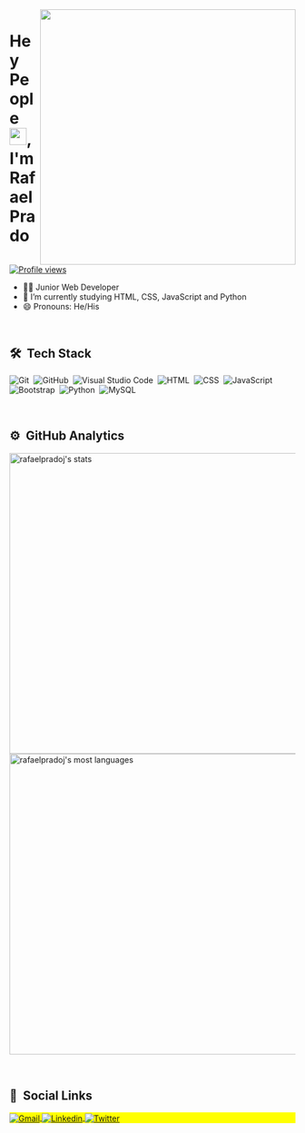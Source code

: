 <a href="https://github.com/rafaelpradoj">
  <img align="right" height="450em" src="https://raw.githubusercontent.com/gist/rafaelpradoj/b0937ee6ed025d969e4bac91bb68b50a/raw/988534efd949d9a5bd194c0db5a839cc0e042a5f/githubCard.svg"/>
</a>

<h1 align="left">Hey People <img src="https://raw.githubusercontent.com/kaueMarques/kaueMarques/master/hi.gif" height="30" width="30px">, I'm Rafael Prado</h1>

<p align="left">
  <a href="https://github.com/rafaelpradoj">
    <img src="https://komarev.com/ghpvc/?username=rafaelpradoj&color=yellow" alt="Profile views"/>
  </a>
</p>

- 👨‍💻 Junior Web Developer
- 🔭 I’m currently studying HTML, CSS, JavaScript and Python
- 😄 Pronouns: He/His

<br>

## 🛠 &nbsp;Tech Stack

![Git](https://img.shields.io/badge/-Git-05122A?style=flat&logo=git)&nbsp;
![GitHub](https://img.shields.io/badge/-GitHub-05122A?style=flat&logo=github)&nbsp;
![Visual Studio Code](https://img.shields.io/badge/-Visual%20Studio%20Code-05122A?style=flat&logo=visual-studio-code&logoColor=007ACC)&nbsp;
![HTML](https://img.shields.io/badge/-HTML-05122A?style=flat&logo=HTML5)&nbsp;
![CSS](https://img.shields.io/badge/-CSS-05122A?style=flat&logo=CSS3&logoColor=1572B6)&nbsp;
![JavaScript](https://img.shields.io/badge/-JavaScript-05122A?style=flat&logo=javascript)&nbsp;
![Bootstrap](https://img.shields.io/badge/-Bootstrap-05122A?style=flat&logo=bootstrap&logoColor=007ACC)&nbsp;
![Python](https://img.shields.io/badge/-Python-05122A?style=flat&logo=python&logoColor=ffdd54)&nbsp;
![MySQL](https://img.shields.io/badge/-MySQL-05122A?style=flat&logo=mysql&logoColor=007ACC)&nbsp;

<br>

## ⚙️ &nbsp;GitHub Analytics

<p align="left">
  <a href="https://github.com/rafaelpradoj">
    <img width="530em" src="https://github-readme-stats.vercel.app/api?username=rafaelpradoj&show_icons=true&theme=vision-friendly-dark" alt="rafaelpradoj's stats"/>
  </a>

  <a href="https://github.com/rafaelpradoj">
    <img width="530em" src="https://github-readme-stats.vercel.app/api/top-langs/?username=rafaelpradoj&layout=compact&theme=vision-friendly-dark" alt="rafaelpradoj's most languages"/>
  </a>
</p>

<br>

## 👨 &nbsp;Social Links

<p align="left" style="background:yellow">
  <a href="mailto:rafaelpradoj@gmail.com">
    <img align="center" src="https://img.shields.io/badge/Gmail-D14836?style=for-the-badge&logo=gmail&logoColor=white" alt="Gmail" title="rafaelpradoj@gmail.com">
 </a>
  
  <a href="https://www.linkedin.com/in/rafaelpradoj/">
    <img align="center" src="https://img.shields.io/badge/-Linkedin-%230077B5?style=for-the-badge&logo=linkedin&logoColor=white" alt="Linkedin">
  </a>
  
  <a href="https://twitter.com/rafaelpradoj97">
    <img align="center" src="https://img.shields.io/badge/-Twitter-%230077B5?style=for-the-badge&logo=twitter&logoColor=white" alt="Twitter">
  </a>
</p>
